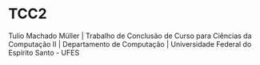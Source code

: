 # TCC2
Tulio Machado Müller |
Trabalho de Conclusão de Curso para Ciências da Computação II |
Departamento de Computação |
Universidade Federal do Espírito Santo - UFES
